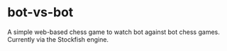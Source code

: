 # bot-vs-bot
A simple web-based chess game to watch bot against bot chess games. Currently via the Stockfish engine. 
